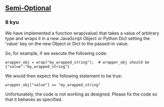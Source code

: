 <h2><a href=https://www.codewars.com/kata/521cd52e790405a74800032c/train/python target="_blank">Semi-Optional</a></h2><h3>8 kyu</h3><p>We have implemented a function wrap(value) that takes a value of arbitrary type and wraps it in a new JavaScript Object or Python Dict setting  the 'value' key on the new Object or Dict to the passed-in value.</p><p>So, for example, if we execute the following code:</p><pre><code class="language-python"><span class="cm-variable">wrapper_obj</span> <span class="cm-operator">=</span> <span class="cm-variable">wrap</span>(<span class="cm-string">"my_wrapped_string"</span>);  <span class="cm-comment"># wrapper_obj should be  {"value":"my_wrapped_string"}</span></code></pre><p>We would then expect the following statement to be true:</p><pre><code class="language-python"><span class="cm-variable">wrapper_obj</span>[<span class="cm-string">"value"</span>] <span class="cm-operator">==</span> <span class="cm-string">"my_wrapped_string"</span></code></pre><p>Unfortunately, the code is not working as designed. Please fix the code so that it behaves as specified.</p>